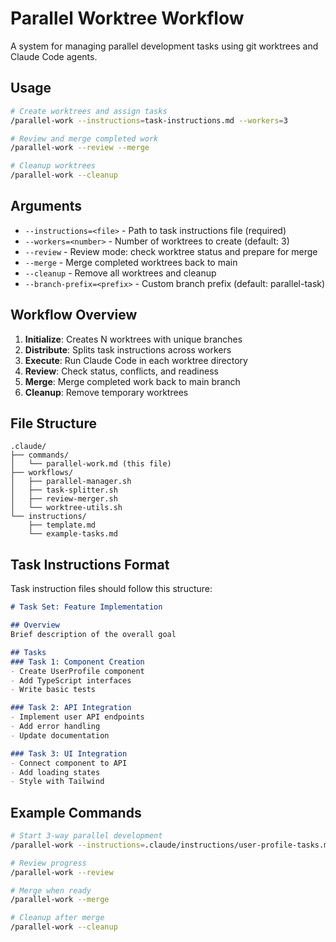 # Parallel Worktree Workflow

A system for managing parallel development tasks using git worktrees and Claude Code agents.

## Usage

```bash
# Create worktrees and assign tasks
/parallel-work --instructions=task-instructions.md --workers=3

# Review and merge completed work
/parallel-work --review --merge

# Cleanup worktrees
/parallel-work --cleanup
```

## Arguments

- `--instructions=<file>` - Path to task instructions file (required)
- `--workers=<number>` - Number of worktrees to create (default: 3)
- `--review` - Review mode: check worktree status and prepare for merge
- `--merge` - Merge completed worktrees back to main
- `--cleanup` - Remove all worktrees and cleanup
- `--branch-prefix=<prefix>` - Custom branch prefix (default: parallel-task)

## Workflow Overview

1. **Initialize**: Creates N worktrees with unique branches
2. **Distribute**: Splits task instructions across workers
3. **Execute**: Run Claude Code in each worktree directory
4. **Review**: Check status, conflicts, and readiness
5. **Merge**: Merge completed work back to main branch
6. **Cleanup**: Remove temporary worktrees

## File Structure

```
.claude/
├── commands/
│   └── parallel-work.md (this file)
├── workflows/
│   ├── parallel-manager.sh
│   ├── task-splitter.sh
│   ├── review-merger.sh
│   └── worktree-utils.sh
└── instructions/
    ├── template.md
    └── example-tasks.md
```

## Task Instructions Format

Task instruction files should follow this structure:

```markdown
# Task Set: Feature Implementation

## Overview
Brief description of the overall goal

## Tasks
### Task 1: Component Creation
- Create UserProfile component
- Add TypeScript interfaces
- Write basic tests

### Task 2: API Integration
- Implement user API endpoints
- Add error handling
- Update documentation

### Task 3: UI Integration
- Connect component to API
- Add loading states
- Style with Tailwind
```

## Example Commands

```bash
# Start 3-way parallel development
/parallel-work --instructions=.claude/instructions/user-profile-tasks.md --workers=3

# Review progress
/parallel-work --review

# Merge when ready
/parallel-work --merge

# Cleanup after merge
/parallel-work --cleanup
```